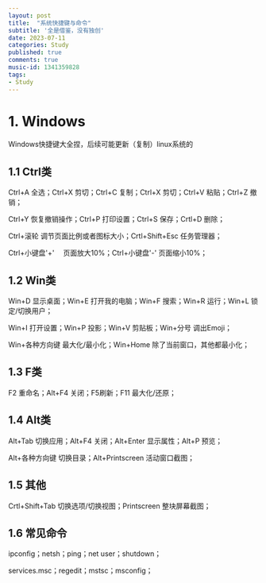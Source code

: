 ```yaml
---
layout: post
title:  "系统快捷键与命令"
subtitle: '全是借鉴，没有独创'
date: 2023-07-11
categories: Study
published: true
comments: true
music-id: 1341359828
tags: 
- Study
---
```


# 1. Windows

Windows快捷键大全捏，后续可能更新（复制）linux系统的

## 1.1 Ctrl类

Ctrl+A 全选；Ctrl+X 剪切；Ctrl+C 复制；Ctrl+X 剪切；Ctrl+V 粘贴；Ctrl+Z 撤销；

Ctrl+Y 恢复撤销操作；Ctrl+P 打印设置；Ctrl+S 保存；Crtl+D 删除；

Ctrl+滚轮 调节页面比例或者图标大小；Crtl+Shift+Esc 任务管理器；

Ctrl+小键盘'+' 　页面放大10%；Ctrl+小键盘'-'   页面缩小10%；

## 1.2 Win类

Win+D 显示桌面；Win+E 打开我的电脑；Win+F 搜索；Win+R 运行；Win+L 锁定/切换用户；

Win+I 打开设置；Win+P 投影；Win+V 剪贴板；Win+分号 调出Emoji；

Win+各种方向键 最大化/最小化；Win+Home 除了当前窗口，其他都最小化；

## 1.3 F类

F2 重命名；Alt+F4 关闭；F5刷新；F11 最大化/还原；

## 1.4 Alt类

Alt+Tab 切换应用；Alt+F4 关闭；Alt+Enter 显示属性；Alt+P 预览；

Alt+各种方向键 切换目录；Alt+Printscreen 活动窗口截图；

## 1.5 其他

Crtl+Shift+Tab 切换选项/切换视图；Printscreen 整块屏幕截图；

## 1.6 常见命令

ipconfig；netsh；ping；net user；shutdown；

services.msc；regedit；mstsc；msconfig；
